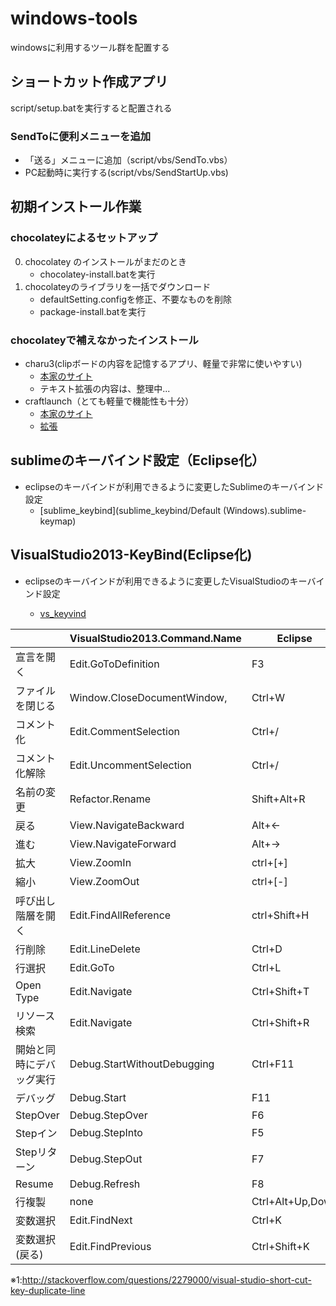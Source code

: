 # windows-tools
windowsに利用するツール群を配置する

## ショートカット作成アプリ

script/setup.batを実行すると配置される

### SendToに便利メニューを追加

* 「送る」メニューに追加（script/vbs/SendTo.vbs）
* PC起動時に実行する(script/vbs/SendStartUp.vbs)

## 初期インストール作業

### chocolateyによるセットアップ

0. chocolatey のインストールがまだのとき
    * chocolatey-install.batを実行
0. chocolateyのライブラリを一括でダウンロード
    * defaultSetting.configを修正、不要なものを削除
    * package-install.batを実行

### chocolateyで補えなかったインストール

* charu3(clipボードの内容を記憶するアプリ、軽量で非常に使いやすい)
    * [本家のサイト](http://keijiweb.com/software.html)
    * テキスト拡張の内容は、整理中...
* craftlaunch（とても軽量で機能性も十分）
    * [本家のサイト](https://sites.google.com/site/craftware/clnch)
    * [拡張](https://github.com/nitoyon/clnch3_extensions)

## sublimeのキーバインド設定（Eclipse化）

* eclipseのキーバインドが利用できるように変更したSublimeのキーバインド設定
    * [sublime_keybind](sublime_keybind/Default (Windows).sublime-keymap)

## VisualStudio2013-KeyBind(Eclipse化)

* eclipseのキーバインドが利用できるように変更したVisualStudioのキーバインド設定

	* [vs_keyvind](vs_keybind/Eclipse-Key-Binding.vssettings)


|                          | VisualStudio2013.Command.Name |     Eclipse      |  VisualStudio |
| ------------------------ | ----------------------------- | ---------------- | ------------- |
| 宣言を開く               | Edit.GoToDefinition           | F3               | F12           |
| ファイルを閉じる         | Window.CloseDocumentWindow,   | Ctrl+W           | Ctrl+F4       |
| コメント化               | Edit.CommentSelection         | Ctrl+/           | Ctrl+K,Ctrl+C |
| コメント化解除           | Edit.UncommentSelection       | Ctrl+/           | Ctrl+K,Ctrl+U |
| 名前の変更               | Refactor.Rename               | Shift+Alt+R      | Ctrl+R,Ctrl+R |
| 戻る                     | View.NavigateBackward         | Alt+←            | Ctrl+-        |
| 進む                     | View.NavigateForward          | Alt+→            | Ctrl+Shift+-  |
| 拡大                     | View.ZoomIn                   | ctrl+[+]         | Ctrl+Shift+>  |
| 縮小                     | View.ZoomOut                  | ctrl+[-]         | Ctrl+Shift+<  |
| 呼び出し階層を開く       | Edit.FindAllReference         | ctrl+Shift+H     | Shift+F12     |
| 行削除                   | Edit.LineDelete               | Ctrl+D           | Ctrl+Shift+L  |
| 行選択                   | Edit.GoTo                     | Ctrl+L           | Ctrl+G        |
| Open Type                | Edit.Navigate                 | Ctrl+Shift+T     | Ctrl+,        |
| リソース検索             | Edit.Navigate                 | Ctrl+Shift+R     | Ctrl+,        |
| 開始と同時にデバッグ実行 | Debug.StartWithoutDebugging   | Ctrl+F11         | Ctrl+F5       |
| デバッグ                 | Debug.Start                   | F11              | F5            |
| StepOver                 | Debug.StepOver                | F6               | F10           |
| Stepイン                 | Debug.StepInto                | F5               | F11           |
| Stepリターン             | Debug.StepOut                 | F7               | Shift+F11     |
| Resume                   | Debug.Refresh                 | F8               | F5            |
| 行複製                   | none                          | Ctrl+Alt+Up,Down | None(※1)      |
| 変数選択                 | Edit.FindNext                 | Ctrl+K           | F3            |
| 変数選択(戻る)           | Edit.FindPrevious             | Ctrl+Shift+K     | Shift+F3      |

※1:http://stackoverflow.com/questions/2279000/visual-studio-short-cut-key-duplicate-line